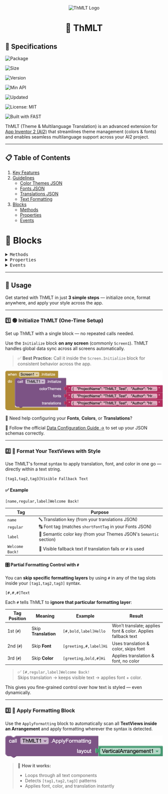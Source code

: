 <div align="center">
    <img height="80" width="80" src="https://github.com/user-attachments/assets/1886b5e1-9fd5-4949-8d7d-1709338a898f" alt="ThMLT Logo" />
    <h1>🧩 ThMLT</h1>
</div>





## 📝 Specifications


![Package](https://img.shields.io/badge/📦%20Package-com.hridoy.thmlt-blue?style=flat-square)

![Size](https://img.shields.io/badge/💾%20Size-20.17%20KB-green?style=flat-square)

![Version](https://img.shields.io/badge/⚙️%20Version-3.0.0-orange?style=flat-square)

![Min API](https://img.shields.io/badge/📱%20Min%20API-7-blueviolet?style=flat-square)

![Updated](https://img.shields.io/badge/📅%20Updated-2025--04--24-lightgrey?style=flat-square)

![License: MIT](https://img.shields.io/badge/License-MIT-blue.svg?style=flat-square)

![Built with FAST](https://img.shields.io/badge/💻%20Built%20with-FAST%20v2.8.4-yellow?style=flat-square&logo=data)



ThMLT (Theme & Multilanguage Translation) is an advanced extension for [App Inventor 2 (AI2)](http://ai2.appinventor.mit.edu) that streamlines theme management (colors & fonts) and enables seamless multilanguage support across your AI2 project.

---

## 📋 Table of Contents

1. [Key Features](https://github.com/HB-Hridoy/th-m-l-t/wiki)
2. [Guidelines](https://github.com/HB-Hridoy/th-m-l-t/wiki/Guidelines)
    - [Color Themes JSON](https://github.com/HB-Hridoy/th-m-l-t/wiki/Color-Themes-JSON-Schema)
    - [Fonts JSON](https://github.com/HB-Hridoy/th-m-l-t/wiki/Fonts-JSON-Schema)
    - [Translations JSON](https://github.com/HB-Hridoy/th-m-l-t/wiki/Translation-JSON-Schema)
    - [Text Formatting](https://github.com/HB-Hridoy/th-m-l-t/wiki/Text-Formatter)
3. [Blocks](#blocks)
    - [Methods]()
    - [Properties]()
    - [Events]()

# 🧩 Blocks
<details>
  <summary><kbd>Methods</kbd></summary>


### 🟪 `Initialize`

> **Purpose:** Initializes and loads data for color themes, fonts, and translations.

![Initialize](https://github.com/HB-Hridoy/th-m-l-t/blob/dev/out/blocks/Initialize_Method.png?raw=true)

| Parameter     | Type |
|--------------|------|
| colorThemes  | text |
| fonts        | text |
| translations | text |


🔧 Need help configuring your **Translations**, **Fonts**, or **Colors**?

📖 Follow the official [Data Configuration Guide →](https://github.com/HB-Hridoy/th-m-l-t/wiki/Guidelines#-data-configuration-guide) to set up your JSON schemas correctly.

---

### 🟪 `ApplyFormatting`

> **Purpose:** Applies formatting to a layout using the *active* theme and language.

![ApplyFormatting](https://github.com/HB-Hridoy/th-m-l-t/blob/dev/out/blocks/ApplyFormatting_Method.png?raw=true)

| Parameter | Type      |
|-----------|-----------|
| layout    | component |


---

### 🟪 `ApplyCustomizedFormatting`

> **Purpose:** Applies formatting to a layout using a **specific** theme and language.

![ApplyCustomizedFormatting](https://github.com/HB-Hridoy/th-m-l-t/blob/dev/out/blocks/ApplyCustomizedFormatting_Method.png?raw=true)

| Parameter     | Type |
|---------------|------|
| layout        | component |
| themeMode     | text |
| languageCode  | text |



---

### 🟪 `Get`

> **Purpose:** Retrieves a list of values for a given data category.

![Get](https://github.com/HB-Hridoy/th-m-l-t/blob/dev/out/blocks/Get_Method.png?raw=true)

| Parameter | Type |
|-----------|------|
| data      | All <sub>(helper enums)</sub> |

**Return:** `list`  
**Why:** Returns the complete list of items for enums like `PrimitiveKeys`, `SemanticKeys`, `ThemeModes`, `FontTags`, `FontShortTags`, `TranslationKeys`, `SupportedLanguages`.

---

### 🟪 `GetTranslation`

> **Purpose:** Returns a translation for a given key using the *active language*.

![GetTranslation](https://github.com/HB-Hridoy/th-m-l-t/blob/dev/out/blocks/GetTranslation_Method.png?raw=true)

| Parameter      | Type |
|----------------|------|
| translationKey | text |

**Return:** `text`  
**Why:** Returns the corresponding translation string, or `Not Found` if missing.

---

### 🟪 `GetTranslationForLanguage`

> **Purpose:** Returns a translation for a key in a **specific language**.

![GetTranslationForLanguage](https://github.com/HB-Hridoy/th-m-l-t/blob/dev/out/blocks/GetTranslationForLanguage_Method.png?raw=true)

| Parameter      | Type |
|----------------|------|
| translationKey | text |
| languageCode   | text |

**Return:** `text`  
**Why:**
- Returns the translation string if found.
- Returns `Not Found` if the key is missing.
- Returns `'languageCode' is not supported` if the languageCode is invalid.

---

### 🟪 `GetPrimitiveColor`

> **Purpose:** Retrieves a **primitive color** as an integer value.

![GetPrimitiveColor](https://github.com/HB-Hridoy/th-m-l-t/blob/dev/out/blocks/GetPrimitiveColor_Method.png?raw=true)

| Parameter | Type |
|-----------|------|
| key       | text |

**Return:** `number`  
**Why:**
- Returns the integer color value if key exists.
- Returns `-1` if not found (error condition).

---

### 🟪 `GetSemanticColorSource`

> **Purpose:** Retrieves the **source reference** of a semantic color for the *active theme*.

![GetSemanticColorSource](https://github.com/HB-Hridoy/th-m-l-t/blob/dev/out/blocks/GetSemanticColorSource_Method.png?raw=true)

| Parameter | Type |
|-----------|------|
| key       | text |

**Return:** `text`  
**Why:**
- Returns the primitive color key.
- Returns a detailed error if the theme or key doesn't exist.

---

### 🟪 `GetSemanticColor`

> **Purpose:** Retrieves a semantic color value (int) for the *active theme mode*.

![GetSemanticColor](https://github.com/HB-Hridoy/th-m-l-t/blob/dev/out/blocks/GetSemanticColor_Method.png?raw=true)

| Parameter | Type |
|-----------|------|
| key       | text |

**Return:** `number`  
**Why:**
- Returns resolved color as int if found.
- Returns `-1` if theme mode or color key is invalid.

---

### 🟪 `GetSemanticColorByThemeMode`

> **Purpose:** Retrieves a semantic color value for a **specific theme mode**.

![GetSemanticColorByThemeMode](https://github.com/HB-Hridoy/th-m-l-t/blob/dev/out/blocks/GetSemanticColorByThemeMode_Method.png?raw=true)

| Parameter  | Type |
|------------|------|
| key        | text |
| themeMode  | text |

**Return:** `number`  
**Why:**
- Returns resolved color as int if key exists in the given mode.
- Returns `-1` for missing theme/key.



</details>


<details>
  <summary><kbd>Properties</kbd></summary>

## 🔧 <kbd>Setters</kbd>

### 🟩 `FontRegular`
> Sets the **regular font**.

![FontRegular](https://github.com/HB-Hridoy/th-m-l-t/blob/dev/out/blocks/FontRegular_Set_Property.png?raw=true)

| Input | Type |
|-------|------|
| font  | text |

---

### 🟩 `FontBold`
> Sets the **bold font**.

![FontBold](https://github.com/HB-Hridoy/th-m-l-t/blob/dev/out/blocks/FontBold_Set_Property.png?raw=true)

| Input | Type |
|-------|------|
| font  | text |

---

### 🟩 `FontMaterial`
> Sets the **material icon font**.

![FontMaterial](https://github.com/HB-Hridoy/th-m-l-t/blob/dev/out/blocks/FontMaterial_Set_Property.png?raw=true)

| Input | Type |
|-------|------|
| font  | text |

---

### 🟩 `ColorPrimary`
> Sets the **primary color**.

![ColorPrimary](https://github.com/HB-Hridoy/th-m-l-t/blob/dev/out/blocks/ColorPrimary_Set_Property.png?raw=true)

| Input  | Type   |
|--------|--------|
| color  | number |

---

### 🟩 `ColorSecondary`
> Sets the **secondary color**.

![ColorSecondary](https://github.com/HB-Hridoy/th-m-l-t/blob/dev/out/blocks/ColorSecondary_Set_Property.png?raw=true)

| Input  | Type   |
|--------|--------|
| color  | number |

---

### 🟩 `ColorAccent`
> Sets the **accent color**.

![ColorAccent](https://github.com/HB-Hridoy/th-m-l-t/blob/dev/out/blocks/ColorAccent_Set_Property.png?raw=true)

| Input  | Type   |
|--------|--------|
| color  | number |

---

### 🟩 `Language`
> Sets the **active translation language**.

![Language](https://github.com/HB-Hridoy/th-m-l-t/blob/dev/out/blocks/Language_Set_Property.png?raw=true)

| Input | Type |
|-------|------|
| code  | text |

---

### 🟩 `ThemeMode`
> Sets the **active theme mode** (e.g., `light`, `dark`).

![ThemeMode](https://github.com/HB-Hridoy/th-m-l-t/blob/dev/out/blocks/ThemeMode_Set_Property.png?raw=true)

| Input | Type |
|-------|------|
| mode  | text |

---

## 🔍 <kbd>Getters</kbd>

### `FontRegular`
> Gets the **regular font**.

![FontRegular](https://github.com/HB-Hridoy/th-m-l-t/blob/dev/out/blocks/FontRegular_Get_Property.png?raw=true)

| Return | Type |
|--------|------|
| font   | text |

---

### 🟩 `FontBold`
> Gets the **bold font**.

![FontBold](https://github.com/HB-Hridoy/th-m-l-t/blob/dev/out/blocks/FontBold_Get_Property.png?raw=true)

| Return | Type |
|--------|------|
| font   | text |

---

### 🟩 `FontMaterial`
> Gets the **material font**.

![FontMaterial](https://github.com/HB-Hridoy/th-m-l-t/blob/dev/out/blocks/FontMaterial_Get_Property.png?raw=true)

| Return | Type |
|--------|------|
| font   | text |

---

### 🟩 `ColorPrimary`
> Gets the **primary color**.

![ColorPrimary](https://github.com/HB-Hridoy/th-m-l-t/blob/dev/out/blocks/ColorPrimary_Get_Property.png?raw=true)

| Return | Type   |
|--------|--------|
| color  | number |

---

### 🟩 `ColorSecondary`
> Gets the **secondary color**.

![ColorSecondary](https://github.com/HB-Hridoy/th-m-l-t/blob/dev/out/blocks/ColorSecondary_Get_Property.png?raw=true)

| Return | Type   |
|--------|--------|
| color  | number |

---

### 🟩 `ColorAccent`
> Gets the **accent color**.

![ColorAccent](https://github.com/HB-Hridoy/th-m-l-t/blob/dev/out/blocks/ColorAccent_Get_Property.png?raw=true)

| Return | Type   |
|--------|--------|
| color  | number |

---

### 🟩 `Language`
> Gets the **current language code**.

![Language](https://github.com/HB-Hridoy/th-m-l-t/blob/dev/out/blocks/Language_Get_Property.png?raw=true)

| Return | Type |
|--------|------|
| code   | text |

---

### 🟩 `ThemeMode`
> Gets the **current theme mode**.

![ThemeMode](https://github.com/HB-Hridoy/th-m-l-t/blob/dev/out/blocks/ThemeMode_Get_Property.png?raw=true)

| Return | Type |
|--------|------|
| mode   | text |


</details>

<details>
  <summary><kbd>Events</kbd></summary>


### 🟨 ErrorOccurred

>Occurs when an error happens

![ErrorOccurred Event](https://github.com/HB-Hridoy/th-m-l-t/blob/dev/out/blocks/ErrorOccurred_Event.png?raw=true)

| Parameter | Type
| - | - |
| errorFrom | text
| error | text

</details>

---

## 🚀 Usage

Get started with ThMLT in just **3 simple steps** — initialize once, format anywhere, and apply your style across the app.

---

### 1️⃣ 🟢 Initialize ThMLT (One-Time Setup)

Set up ThMLT with a single block — no repeated calls needed.

Use the `Initialize` block **on any screen** (commonly `Screen1`). ThMLT handles global data sync across all screens automatically.

> ✅ **Best Practice:** Call it inside the `Screen.Initialize` block for consistent behavior across the app.

![Initialize](out/blocks/UsageBlocks/Initialize_Method_On_Screen_Initialize.png)

🔧 Need help configuring your **Fonts**, **Colors**, or **Translations**?

📖 Follow the official [Data Configuration Guide →](https://github.com/HB-Hridoy/th-m-l-t/wiki/Guidelines#-data-configuration-guide) to set up your JSON schemas correctly.

---


### 2️⃣ 🧠 Format Your TextViews with Style

Use ThMLT's format syntax to apply translation, font, and color in one go — directly within a text string.

```text
[tag1,tag2,tag3]Visible Fallback Text
```

#### ✅ Example

```text
[name,regular,label]Welcome Back!
```

| Tag        | Purpose                                                                 |
|------------|-------------------------------------------------------------------------|
| `name`     | 🔤 Translation key (from your translations JSON)                        |
| `regular`  | 🔠 Font tag (matches `shortFontTag` in your Fonts JSON)                |
| `label`    | 🎨 Semantic color key (from your Themes JSON's `Semantic` section)     |
| `Welcome Back!` | 🪪 Visible fallback text if translation fails or `#` is used       |


#### 🎛️ Partial Formatting Control with `#`

You can **skip specific formatting layers** by using `#` in any of the tag slots inside your `[tag1,tag2,tag3]` syntax.

```text
[#,#,#]Text
```

Each `#` tells ThMLT to **ignore that particular formatting layer**:

| Tag Position | Meaning              | Example                 | Result                                                       |
|--------------|----------------------|-------------------------|--------------------------------------------------------------|
| 1st (`#`)    | Skip **Translation** | `[#,bold,label]Hello`   | Won’t translate; applies font & color. Applies fallback text |
| 2nd (`#`)    | Skip **Font**        | `[greeting,#,label]Hi`  | Uses translation & color, skips font                         |
| 3rd (`#`)    | Skip **Color**       | `[greeting,bold,#]Hi`   | Applies translation & font, no color                         |

> ✅ `[#,regular,label]Welcome Back!`  
> Skips translation → keeps visible text → applies font + color.

This gives you fine-grained control over how text is styled — even dynamically.

---

### 3️⃣ 🧰 Apply Formatting Block

Use the `ApplyFormatting` block to automatically scan all **TextViews inside an Arrangement** and apply formatting wherever the syntax is detected.

![Apply Formatting](out/blocks/UsageBlocks/ApplyFormattingBlock.png)

> 📍 **How it works:**
> - Loops through all text components
> - Detects `[tag1,tag2,tag3]` patterns
> - Applies font, color, and translation instantly

